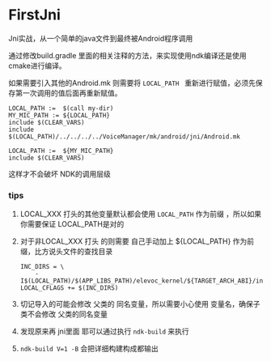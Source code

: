 # FirstJni
Jni实战，从一个简单的java文件到最终被Android程序调用

通过修改build.gradle 里面的相关注释的方法，来实现使用ndk编译还是使用cmake进行编译。



如果需要引入其他的Android.mk  则需要将 `LOCAL_PATH ` 重新进行赋值，必须先保存第一次调用的值后面再重新赋值。

```
LOCAL_PATH :=  $(call my-dir)
MY_MIC_PATH := ${LOCAL_PATH}
include $(CLEAR_VARS)
include $(LOCAL_PATH)/../../../../VoiceManager/mk/android/jni/Android.mk

LOCAL_PATH :=  ${MY_MIC_PATH}
include $(CLEAR_VARS)
```

这样才不会破坏 NDK的调用层级

### tips

1. LOCAL_XXX 打头的其他变量默认都会使用 `LOCAL_PATH` 作为前缀 ，所以如果你需要保证 LOCAL_PATH是对的

2. 对于非LOCAL_XXX 打头 的则需要 自己手动加上 ${LOCAL_PATH} 作为前缀，比方说头文件的查找目录

   ```
   INC_DIRS = \
       -I$(LOCAL_PATH)/$(APP_LIBS_PATH)/elevoc_kernel/${TARGET_ARCH_ABI}/inc
   LOCAL_CFLAGS += $(INC_DIRS)
   ```

3. 切记导入的可能会修改 父类的 同名变量，所以需要小心使用 变量名，确保子类不会修改 父类的同名变量
4. 发现原来再 jni里面 耶可以通过执行  `ndk-build` 来执行
5. `ndk-build V=1 -B` 会把详细构建构成都输出